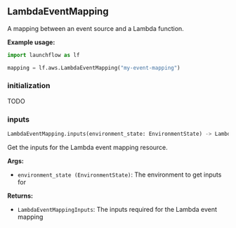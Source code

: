 ## LambdaEventMapping

A mapping between an event source and a Lambda function.

****Example usage:****
```python
import launchflow as lf

mapping = lf.aws.LambdaEventMapping("my-event-mapping")
```

### initialization

TODO

### inputs

```python
LambdaEventMapping.inputs(environment_state: EnvironmentState) -> LambdaEventMappingInputs
```

Get the inputs for the Lambda event mapping resource.

**Args:**
 - `environment_state (EnvironmentState)`: The environment to get inputs for

**Returns:**
 - `LambdaEventMappingInputs`: The inputs required for the Lambda event mapping
